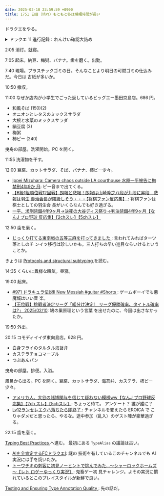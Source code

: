 ```yaml
---
date: 2025-02-10 23:59:59 +0900
title: 1751 日目（晴れ）もともと冬は睡眠時間が長い
---
```


ドラクエをやる。

<details><summary>ドラクエ 11 進行記録：れんけい確認大詰め</summary>
<p>三人ゾーンが必要なれんけいコマンドの試験を大修練場で再開。残りはほとんどないが。
一つだけ記すと、主人公＋ベロニカ＋ロウによる超ミラクルゾーンは惜しかった。
MP が減らなくなるコマンドだが、ベロニカのマダンテはキッチリゼロになることを確認。</p>

<p>第一試合だけでいいのに（にげるで構わない）後続試合も遊ぶ。
シルビアのメダパニダンスからのヒュプノスハンドにようやく気づく。しかも強い。
裏の試練第三試合ではお供にメダパニがかなり効くので、時間節約になる。</p>

<p>もう一つ発見。ニマ大師戦にロウ＋ベロニカで行ったら、ロウが途中で死んで放置していても勝てる。
試していないが、お供の馬にメガンテが有効ならば勝利がより安定するか。</p>

<p>余った時間で金策。高台の悪魔を狩りまくり高級装具を換金してきせきのしずくを三つ買う。</p>
</details>

2:05 消灯。就寝。

7:05 起床。納豆、梅粥、バナナ。歯を磨く。出勤。

7:40 現場。プラスチックゴミの日。そんなことより明日の可燃ゴミの仕込みだ。今日は
古紙が多いか。

10:50 撤収。

11:00 なぜか店内が小学生でごった返しているビッグエー墨田京島店。686 円。

* 和風そば (150)(2)
* オニオンとレタスのミックスサラダ
* 大根と水菜のミックスサラダ
* 絹豆腐 (3)
* 梅粥
* 柿ピー (240)

曳舟の部屋。洗濯開始。PC を開く。

11:55 洗濯物を干す。

12:00 豆腐、カットサラダ、そば、バナナ、柿ピー少々。

* [Ippei Mizuhara: Camera chaos outside LA courthouse 水原一平被告に拘禁刑4年9か
  月](https://www.youtube.com/watch?v=JT6nzrxy7G4): ピー音まで出てくる。
* [【B級1組順位戦12回戦】朗報と悲報！朗報は山崎隆之八段が九段に昇段　悲報は羽生
  善治会長が降級しそう・・・【将棋ファン反応集】
  ](https://www.youtube.com/watch?v=ZvWo3Dt-uuw): 将棋ファンは棋士としての羽生会
  長がいくらなんでも好き過ぎる。
* [一平、求刑禁錮4年9ヶ月→決死の大谷ディス祭り→判決禁錮4年9ヶ月【なんJ プロ野球
  反応集】【2chスレ】【5chスレ】](https://www.youtube.com/watch?v=3-67GfBi2aE)

12:50 歯を磨く。

* [じっくり打てる東南戦の五等三麻を打ってきました
  ](https://www.youtube.com/watch?v=vEo-olB00CU): 言われてみればターツ落としのチ
  ンイツ移行は珍しいかも。三人打ちの早い巡目ならいけるということか。

きょうは [Protocols and structural subtyping
](https://typing.readthedocs.io/en/latest/reference/protocols.html) を読む。

14:35 くらいに異様な眠気。昼寝。

19:00 起床。

* [#971 ドラキュラ伝説II New Messiah #guitar #Shorts
  ](https://www.youtube.com/watch?v=D81euYVzZb4): ゲームボーイでも悪魔城はいい音
  楽。
* [【王位戦】挑戦者決定リーグ「組分け決定!　リーグ優勝確率、タイトル確率は?」
  2025/02/10](https://www.youtube.com/watch?v=zvAaFaV1wHw): 鳩の巣原理という言葉
  を出せたのに、今回は出さなかったか。

19:50 外出。

20:15 コモディイイダ東向島店。628 円。

* 白身フライのタルタル海苔弁
* カステラチョコマーブル
* つぶあんパン

曳舟の部屋。排便。入浴。

風呂から出る。PC を開く。豆腐、カットサラダ、海苔弁、カステラ、柿ピー少々。

* [アメリカ人、大谷の賭博関与を信じて疑わない模様ww【なんJ プロ野球反応集】【2ch
  スレ】【5chスレ】](https://www.youtube.com/watch?v=39mZiBfC9js): ちょっと待て。
  アンケート？ 誰が誰に？
* [Lv12ランセレエクハ落ちたら即終了
  ](https://www.youtube.com/watch?v=CjUcCM47vk0): チャンネルを変えたら EROICA で
  こりゃダメだと思ったら、やるな。途中参加（乱入）のゲスト陣が豪華過ぎる。

22:15 歯を磨く。

[Typing Best Practices
](https://typing.readthedocs.io/en/latest/reference/best_practices.html) へ進む。
最初にある ``TypeAlias`` の議論は古い。

* [AIを全肯定するFCドラクエⅠ](https://www.youtube.com/watch?v=ymIk_kcP3mw): 謎の
  技術を有しているこのチャンネルでも AI 実況には手を焼いたか。
* [トーワチキの刺客に初見ノーヒントで挑んでみた...～シャーロックホームズ～【レト
  ロゲーゆっくり実況】](https://www.youtube.com/watch?v=f4bU1zYFPNg): 鬼畜ゲー初
  見チャレンジ。よその実況に慣れているとこのプレイスタイルが新鮮で良い。

[Testing and Ensuring Type Annotation Quality
](https://typing.readthedocs.io/en/latest/reference/quality.html): 先の話だ。
